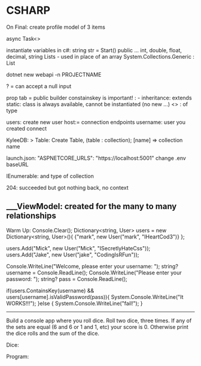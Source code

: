 # CSHARP
On Final: create profile model of 3 items

async Task<>
 



instantiate variables in c#: string str = Start()
public ... int, double, float, decimal, string
Lists - used in place of an array
System.Collections.Generic : List<string>

dotnet new webapi -n PROJECTNAME

? = can accept a null input

prop tab = public builder
constainskey is important!
: - inheritance: extends
static: class is always available, cannot be instantiated (no new ...)
<> : of type

users: create new user
host:= connection endpoints
username: user you created
connect

KyleeDB: >
Table: Create Table, (table : collection);
[name] => collection name



launch.json: "ASPNETCORE_URLS": "https://localhost:5001"
change .env baseURL

IEnumerable: and type of collection

204: succeeded but got nothing back, no context

___ViewModel: created for the many to many relationships
----
Warm Up:
Console.Clear();
Dictionary<string, User> users = new Dictionary<string, User>(){
  {"mark", new User("mark", "IHeartCod3")}
};

users.Add("Mick", new User("Mick", "ISecretlyHateCss"));
users.Add("Jake", new User("jake", "CodingIsRFun"));





Console.WriteLine("Welcome, please enter your username: ");
string? username = Console.ReadLine();
Console.WriteLine("Please enter your password: ");
string? pass = Console.ReadLine();

if(users.ContainsKey(username) && users[username].isValidPassword(pass)){
  System.Console.WriteLine("It WORKS!!!");
}else {
  System.Console.WriteLine("fail!");
}


-------
Build a console app where you roll dice. Roll two dice, three times. If any of the sets are equal (6 and 6 or 1 and 1, etc) your score is 0. Otherwise print the dice rolls and the sum of the dice.

Dice:

Program:



